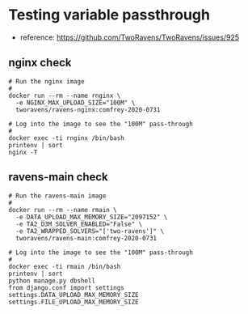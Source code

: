 # Testing variable passthrough

- reference: https://github.com/TwoRavens/TwoRavens/issues/925

## nginx check

```
# Run the nginx image
#
docker run --rm --name rnginx \
  -e NGINX_MAX_UPLOAD_SIZE="100M" \
  tworavens/ravens-nginx:comfrey-2020-0731

# Log into the image to see the "100M" pass-through
#
docker exec -ti rnginx /bin/bash
printenv | sort
nginx -T
```

## ravens-main check

```
# Run the ravens-main image
#
docker run --rm --name rmain \
  -e DATA_UPLOAD_MAX_MEMORY_SIZE="2097152" \
  -e TA2_D3M_SOLVER_ENABLED="False" \
  -e TA2_WRAPPED_SOLVERS="['two-ravens']" \
  tworavens/ravens-main:comfrey-2020-0731

# Log into the image to see the "100M" pass-through
#
docker exec -ti rmain /bin/bash
printenv | sort
python manage.py dbshell
from django.conf import settings
settings.DATA_UPLOAD_MAX_MEMORY_SIZE
settings.FILE_UPLOAD_MAX_MEMORY_SIZE
```
